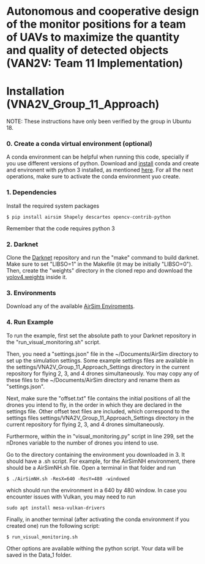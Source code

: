 # Autonomous and cooperative design of the monitor positions for a team of UAVs to maximize the quantity and quality of detected objects (VAN2V: Team 11 Implementation) #
 
# Installation (VNA2V_Group_11_Approach) #

NOTE: These instructions have only been verified by the group in Ubuntu 18.

### 0. Create a conda virtual environment (optional)
A conda environment can be helpful when running this code, specially if you use different versions of python. Download and [install](https://docs.conda.io/projects/conda/en/latest/user-guide/install/) conda and create and environent with python 3 installed, as mentioned [here](https://conda.io/projects/conda/en/latest/user-guide/tasks/manage-environments.html). For all the next operations, make sure to activate the conda environment yuo create.

### 1. Dependencies
Install the required system packages
```
$ pip install airsim Shapely descartes opencv-contrib-python
```
Remember that the code requires python 3

### 2. Darknet
Clone the [Darknet](https://github.com/AlexeyAB/darknet) repository and run the "make" command to build darknet. Make sure to set "LIBSO=1" in the Makefile (it may be initially "LIBSO=0"). Then, create the "weights" directory in the cloned repo and download the [yolov4.weights](https://github.com/AlexeyAB/darknet/releases/download/darknet_yolo_v3_optimal/yolov4.weights) inside it.

### 3. Environments
Download any of the available [AirSim Enviroments](https://github.com/microsoft/AirSim/releases). 

### 4. Run Example
To run the example, first set the absolute path to your Darknet repository in the "run_visual_monitoring.sh" script.

Then, you need a "settings.json" file in the ~/Documents/AirSim directory to set up the simulation settings. Some example settings files are available in the settings/VNA2V_Group_11_Approach_Settings directory in the current repository for flying 2, 3, and 4 drones simultaneously. You may copy any of these files to the ~/Documents/AirSim directory and rename them as "settings.json".

Next, make sure the "offset.txt" file contains the initial positions of all the drones you intend to fly, in the order in which they are declared in the settings file. Other offset text files are included, which correspond to the settings files settings/VNA2V_Group_11_Approach_Settings directory in the current repository for flying 2, 3, and 4 drones simultaneously.

Furthermore, within the in "visual_monitoring.py" script in line 299, set the nDrones variable to the number of drones you intend to use.

Go to the directory containing the environment you downloaded in 3. It should have a .sh script. For example, for the AirSimNH environment, there should be a AirSimNH.sh file. Open a terminal in that folder and run
```
$ ./AirSimNH.sh -ResX=640 -ResY=480 -windowed
```
which should run the environment in a 640 by 480 window. In case you encounter issues with Vulkan, you may need to run 
```
sudo apt install mesa-vulkan-drivers
```

Finally, in another terminal (after activating the conda environment if you created one) run the following script:
```
$ run_visual_monitoring.sh
```
Other options are available withing the python script. Your data will be saved in the Data_1 folder.
